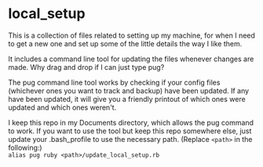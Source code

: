 # local_setup
This is a collection of files related to setting up my machine, for when I need to get a new one and
set up some of the little details the way I like them.

It includes a command line tool for updating the files whenever changes are made.  Why drag and drop
if I can just type pug?

The pug command line tool works by checking if your config files (whichever ones you want to track
and backup) have been updated.  If any have been updated, it will give you a friendly printout of
which ones were updated and which ones weren't.

I keep this repo in my Documents directory, which allows the pug command to work.  If you want to
use the tool but keep this repo somewhere else, just update your .bash_profile to use the necessary
path.  (Replace `<path>` in the following:)  
`alias pug ruby <path>/update_local_setup.rb`
